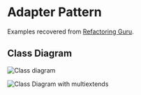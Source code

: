# Adapter Pattern

Examples recovered from [Refactoring Guru](https://refactoring.guru/es/design-patterns/adapter).

## Class Diagram

![Class diagram](https://refactoring.guru/images/patterns/diagrams/adapter/structure-object-adapter.png)

![Class Diagram with multiextends](https://refactoring.guru/images/patterns/diagrams/adapter/structure-class-adapter.png)